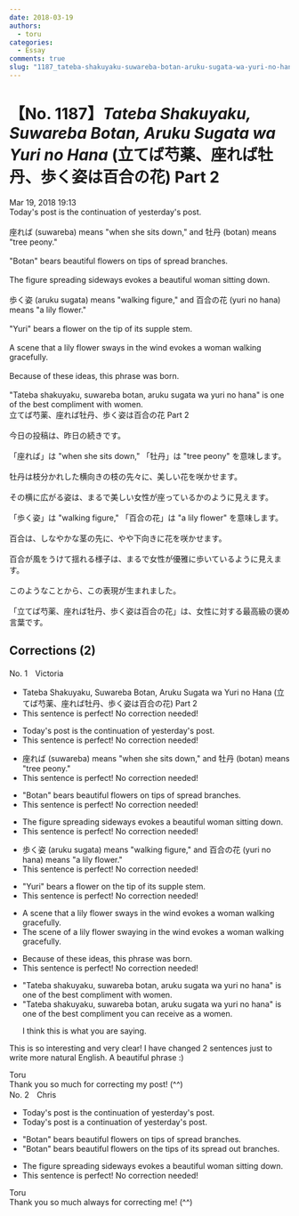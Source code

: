 ```yaml
---
date: 2018-03-19
authors:
  - toru
categories:
  - Essay
comments: true
slug: "1187_tateba-shakuyaku-suwareba-botan-aruku-sugata-wa-yuri-no-hana"
---
```


# 【No. 1187】<strong><em>Tateba Shakuyaku, Suwareba Botan, Aruku Sugata wa Yuri no Hana</em></strong> (立てば芍薬、座れば牡丹、歩く姿は百合の花) Part 2
<div class="date">Mar 19, 2018 19:13</div>
<div id="post"><div id="body_show_ori">
Today's post is the continuation of yesterday's post.<br/><br/>座れば (suwareba) means "when she sits down," and 牡丹 (botan) means "tree peony."<br/><br/>"Botan" bears beautiful flowers on tips of spread branches.<br/><br/>The figure spreading sideways evokes a beautiful woman sitting down.<br/><br/>歩く姿 (aruku sugata) means "walking figure," and 百合の花 (yuri no hana) means "a lily flower."<br/><br/>"Yuri" bears a flower on the tip of its supple stem.<br/><br/>A scene that a lily flower sways in the wind evokes a woman walking gracefully.<br/><br/>Because of these ideas, this phrase was born.<br/><br/>"Tateba shakuyaku, suwareba botan, aruku sugata wa yuri no hana" is one of the best compliment with women.
</div></div>

<!-- more -->

<div id="post_ja"><div id="body_show_mo">
立てば芍薬、座れば牡丹、歩く姿は百合の花 Part 2<br/><br/>今日の投稿は、昨日の続きです。<br/><br/>「座れば」は "when she sits down," 「牡丹」は "tree peony" を意味します。<br/><br/>牡丹は枝分かれした横向きの枝の先々に、美しい花を咲かせます。<br/><br/>その横に広がる姿は、まるで美しい女性が座っているかのように見えます。<br/><br/>「歩く姿」は "walking figure," 「百合の花」は "a lily flower" を意味します。<br/><br/>百合は、しなやかな茎の先に、やや下向きに花を咲かせます。<br/><br/>百合が風をうけて揺れる様子は、まるで女性が優雅に歩いているように見えます。<br/><br/>このようなことから、この表現が生まれました。<br/><br/>「立てば芍薬、座れば牡丹、歩く姿は百合の花」は、女性に対する最高級の褒め言葉です。
</div></div>

## Corrections (2)
<div id="block"><div class="first_name"> No. 1　<span class="just_name">Victoria</span></div><div id="block2">
<ul class="correction_field">
<li class="incorrect">Tateba Shakuyaku, Suwareba Botan, Aruku Sugata wa Yuri no Hana (立てば芍薬、座れば牡丹、歩く姿は百合の花) Part 2</li>
<li class="corrected perfect">This sentence is perfect! No correction needed!</li>
</ul>
<ul class="correction_field">
<li class="incorrect">Today's post is the continuation of yesterday's post.</li>
<li class="corrected perfect">This sentence is perfect! No correction needed!</li>
</ul>
<ul class="correction_field">
<li class="incorrect">座れば (suwareba) means "when she sits down," and 牡丹 (botan) means "tree peony."</li>
<li class="corrected perfect">This sentence is perfect! No correction needed!</li>
</ul>
<ul class="correction_field">
<li class="incorrect">"Botan" bears beautiful flowers on tips of spread branches.</li>
<li class="corrected perfect">This sentence is perfect! No correction needed!</li>
</ul>
<ul class="correction_field">
<li class="incorrect">The figure spreading sideways evokes a beautiful woman sitting down.</li>
<li class="corrected perfect">This sentence is perfect! No correction needed!</li>
</ul>
<ul class="correction_field">
<li class="incorrect">歩く姿 (aruku sugata) means "walking figure," and 百合の花 (yuri no hana) means "a lily flower."</li>
<li class="corrected perfect">This sentence is perfect! No correction needed!</li>
</ul>
<ul class="correction_field">
<li class="incorrect">"Yuri" bears a flower on the tip of its supple stem.</li>
<li class="corrected perfect">This sentence is perfect! No correction needed!</li>
</ul>
<ul class="correction_field">
<li class="incorrect">A scene that a lily flower sways in the wind evokes a woman walking gracefully.</li>
<li class="corrected correct">
<span class="f_red">The</span> scene <span class="f_red">of</span> a lily flower <span class="f_red">swaying</span> in the wind evokes a woman walking gracefully.
</li>
</ul>
<ul class="correction_field">
<li class="incorrect">Because of these ideas, this phrase was born.</li>
<li class="corrected perfect">This sentence is perfect! No correction needed!</li>
</ul>
<ul class="correction_field">
<li class="incorrect">"Tateba shakuyaku, suwareba botan, aruku sugata wa yuri no hana" is one of the best compliment with women.</li>
<li class="corrected correct">
"Tateba shakuyaku, suwareba botan, aruku sugata wa yuri no hana" is one of the best compliment <span class="f_blue">you can receive as a </span>women.
<p class="correction_comment">I think this is what you are saying.</p>
</li>
</ul>
<p class="comment_small">
 This is so interesting and very clear! I have changed 2 sentences just to write more natural English. A beautiful phrase :)
</p>

</div><div class="name"><span class="just_name">Toru</span><br>
Thank you so much for correcting my post! (^^)
</div>
</div>
<div id="block"><div class="first_name"> No. 2　<span class="just_name">Chris</span></div><div id="block2">
<ul class="correction_field">
<li class="incorrect">Today's post is the continuation of yesterday's post.</li>
<li class="corrected correct">
Today's post is <span class="f_blue">a </span>continuation of yesterday's post.
</li>
</ul>
<ul class="correction_field">
<li class="incorrect">"Botan" bears beautiful flowers on tips of spread branches.</li>
<li class="corrected correct">
"Botan" bears beautiful flowers on <span class="f_blue">the </span>tips of <span class="f_blue">its spread out </span>branches.
</li>
</ul>
<ul class="correction_field">
<li class="incorrect">The figure spreading sideways evokes a beautiful woman sitting down.</li>
<li class="corrected perfect">This sentence is perfect! No correction needed!</li>
</ul>
</div><div class="name"><span class="just_name">Toru</span><br>
Thank you so much always for correcting me! (^^)
</div>
</div>
